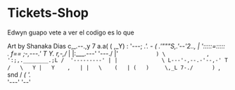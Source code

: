 # Tickets-Shop

Edwyn guapo vete a ver el codigo es lo que

Art by Shanaka Dias
          c,_.--.,y
            7 a.a(
           (   ,_Y)
           :  '---;
       ___.'\.  - (
     .'"""S,._'--'_2..,_
     |    ':::::=:::::  \
     .     f== ;-,---.' T
      Y.   r,-,_/_      |
      |:\___.---' '---./
      |'`             )
       \             ,
       ':;,.________.;L
       /  '---------' |
       |              \
       L---'-,--.-'--,-'
        T    /   \   Y
        |   Y    ,   |
        |   \    (   |
        (   )     \,_L
        7-./      )  `,
snd    /  _(      '._  \
     '---'           '--'